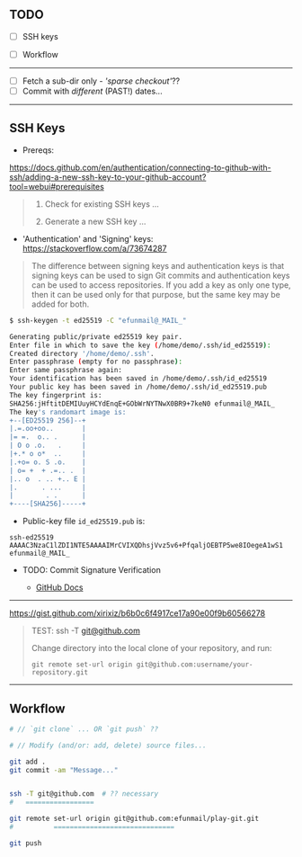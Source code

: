 ## TODO

- [ ] SSH keys

- [ ] Workflow

---

- [ ] Fetch a sub-dir only - *'sparse checkout'*?? 
- [ ] Commit with *different* (PAST!) dates...

----

## SSH Keys

- Prereqs:

https://docs.github.com/en/authentication/connecting-to-github-with-ssh/adding-a-new-ssh-key-to-your-github-account?tool=webui#prerequisites

> 1. Check for existing SSH keys ...
>
> 2. Generate a new SSH key ...

- 'Authentication' and 'Signing' keys: https://stackoverflow.com/a/73674287

> The difference between signing keys and authentication keys
> is that signing keys can be used to sign Git commits and
> authentication keys can be used to access repositories.
> If you add a key as only one type, then it can be used
> only for that purpose, but the same key may be added for both.


```sh
$ ssh-keygen -t ed25519 -C "efunmail@_MAIL_"

Generating public/private ed25519 key pair.
Enter file in which to save the key (/home/demo/.ssh/id_ed25519): 
Created directory '/home/demo/.ssh'.
Enter passphrase (empty for no passphrase): 
Enter same passphrase again: 
Your identification has been saved in /home/demo/.ssh/id_ed25519
Your public key has been saved in /home/demo/.ssh/id_ed25519.pub
The key fingerprint is:
SHA256:jHftitDEMIUuyHCYdEnqE+GObWrNYTNwX0BR9+7keN0 efunmail@_MAIL_
The key's randomart image is:
+--[ED25519 256]--+
|.=.oo+oo..       |
|= =.  o.. .      |
| O o .o.   .     |
|+.* o o*  ..     |
|.+o= o. S .o.    |
| o= +  + .=.. .  |
|.. o  . .. +.. E |
|.      . ...     |
|        . .      |
+----[SHA256]-----+
```

- Public-key file `id_ed25519.pub` is: 

```
ssh-ed25519 AAAAC3NzaC1lZDI1NTE5AAAAIMrCVIXQDhsjVvz5v6+PfqaljOEBTP5we8IOegeA1wS1 efunmail@_MAIL_
```

- TODO: Commit Signature Verification

    - [GitHub Docs](https://docs.github.com/en/authentication/managing-commit-signature-verification/about-commit-signature-verification)

----

https://gist.github.com/xirixiz/b6b0c6f4917ce17a90e00f9b60566278

> TEST: ssh -T git@github.com
>
> Change directory into the local clone of your repository, and run:
>
> `git remote set-url origin git@github.com:username/your-repository.git`


----

## Workflow


```sh
# // `git clone` ... OR `git push` ??

# // Modify (and/or: add, delete) source files...

git add .
git commit -am "Message..."


ssh -T git@github.com  # ?? necessary
#   =================

git remote set-url origin git@github.com:efunmail/play-git.git
#          ==============================

git push
```
